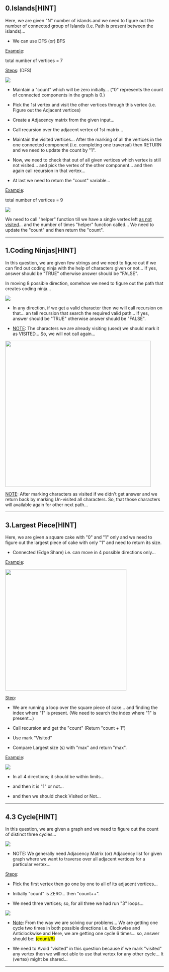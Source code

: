 ## 0.Islands[HINT]

Here, we are given "N" number of islands and we need to figure out the number of connected group of Islands (i.e. Path is present between the islands)...

- We can use DFS (or) BFS

<u>Example</u>:

total number of vertices = 7

<u>Steps</u>: (DFS)

![](images/1.png)

- Maintain a "count" which will be zero initially... ("0" represents the count of connected components in the graph is 0.)

- Pick the 1st vertex and visit the other vertices through this vertex (i.e. Figure out the Adjacent vertices)

- Create a Adjacency matrix from the given input...

- Call recursion over the adjacent vertex of 1st matrix...

- Maintain the visited vertices... After the marking of all the vertices in the one connected component (i.e. completing one traversal) then RETURN and we need to update the count by "1".

- Now, we need to check that out of all given vertices which vertex is still not visited... and pick the vertex of the other component... and then again call recursion in that vertex...

- At last we need to return the "count" variable...

<u>Example</u>:

total number of vertices = 9

![](images/2.png)

We need to call "helper" function till we have a single vertex left <u>as not visited</u>... and the number of times "helper" function called... We need to update the "count" and then return the "count".

---------------

## 1.Coding Ninjas[HINT]

In this question, we are given few strings and we need to figure out if we can find out coding ninja with the help of characters given or not... If yes, answer should be "TRUE" otherwise answer should be "FALSE".

In moving 8 possible direction, somehow we need to figure out the path that creates coding ninja... 

![](images/3.png)

- In any direction, if we get a valid character then we will call recursion on that... an tell recursion that search the required valid path... If yes, answer should be "TRUE" otherwise answer should be "FALSE".

- <u>NOTE</u>: The characters we are already visiting (used) we should mark it as VISITED... So, we will not call again...

<img src="images/4.png" title="" alt="" width="463">

<u>NOTE</u>: After marking characters as visited if we didn't get answer and we return back by marking Un-visited all characters. So, that those characters will available again for other next path...

----------

## 3.Largest Piece[HINT]

Here, we are given a square cake with "0" and "1" only and we need to figure out the largest piece of cake with only "1" and need to return its size.

- Connected (Edge Share) i.e. can move in 4 possible directions only...

<u>Example</u>:

<img title="" src="images/5.png" alt="" width="385">

<u>Step</u>:

- We are running a loop over the square piece of cake... and finding the index where "1" is present. (We need to search the index where "1" is present...)

- Call recursion and get the "count" (Return "count + 1")

- Use mark "Visited"

- Compare Largest size (s) with "max" and return "max".

<u>Example</u>:

![](images/6.png)

- In all 4 directions; it should be within limits... 

- and then it is "1" or not...

- and then we should check Visited or Not...

----------------

## 4.3 Cycle[HINT]

In this question, we are given a graph and we need to figure out the count of distinct three cycles...

![](images/7.png)

- NOTE: We generally need Adjacency Matrix (or) Adjacency list for given graph where we want to traverse over all adjacent vertices for a particular vertex...

<u>Steps</u>:

- Pick the first vertex then go one by one to all of its adjacent vertices...

- Initially "count" is ZERO... then "count++".

- We need three vertices; so, for all three we had run "3" loops...

![](images/8.png)

- <u>Note</u>: From the way we are solving our problems... We are getting one cycle two times in both possible directions i.e. Clockwise and Anticlockwise and Here, we are getting one cycle 6 times... so, answer should be: <mark>(count/6)</mark>

- We need to Avoid "visited" in this question because if we mark "visited" any vertex then we will not able to use that vertex for any other cycle... It (vertex) might be shared...

----------------------

























